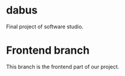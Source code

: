 # dabus
Final project of software studio.

# Frontend branch
This branch is the frontend part of our project.
